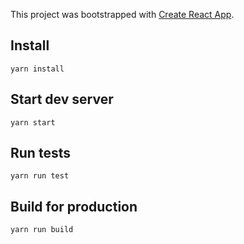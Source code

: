 This project was bootstrapped with [Create React App](https://github.com/facebookincubator/create-react-app).

## Install

```
yarn install
```

## Start dev server

```
yarn start
```

## Run tests

```
yarn run test
```

## Build for production

```
yarn run build
```
